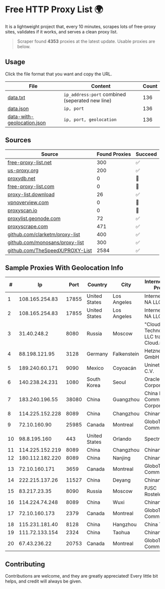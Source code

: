 
# Free HTTP Proxy List 🌍

It is a lightweight project that, every 10 minutes, scrapes lots of free-proxy sites, validates if it works, and serves a clean proxy list.


> Scraper found **4353** proxies at the latest update. Usable proxies are below.

## Usage

Click the file format that you want and copy the URL.


|File|Content|Count|
|----|-------|-----|
|[data.txt](https://raw.githubusercontent.com/themiralay/Proxy-List-World/master/data.txt)|`ip_address:port` combined (seperated new line)|136|
|[data.json](https://raw.githubusercontent.com/themiralay/Proxy-List-World/master/data.json)|`ip, port`|136|
|[data-with-geolocation.json](https://raw.githubusercontent.com/themiralay/Proxy-List-World/master/data-with-geolocation.json)|`ip, port, geolocation`|136|

## Sources

|Source|Found Proxies|Succeed|
|------|-------------|-------|
|[free-proxy-list.net](https://free-proxy-list.net)|300|✅|
|[us-proxy.org](https://www.us-proxy.org)|200|✅|
|[proxydb.net](http://proxydb.net)|0|🚫|
|[free-proxy-list.com](https://free-proxy-list.com/?page=&port=&type%5B%5D=http&type%5B%5D=https&up_time=0&search=Search)|0|🚫|
|[proxy-list.download](https://www.proxy-list.download/HTTP)|26|✅|
|[vpnoverview.com](https://vpnoverview.com/privacy/anonymous-browsing/free-proxy-servers)|0|🚫|
|[proxyscan.io](https://www.proxyscan.io)|0|🚫|
|[proxylist.geonode.com](https://proxylist.geonode.com/api/proxy-list?limit=300&page=1&sort_by=lastChecked&sort_type=desc&protocols=http,https)|72|✅|
|[proxyscrape.com](https://api.proxyscrape.com/v2/?request=displayproxies&protocol=http&timeout=10000&country=all&ssl=all&anonymity=all)|471|✅|
|[github.com/clarketm/proxy-list](https://raw.githubusercontent.com/clarketm/proxy-list/master/proxy-list-raw.txt)|400|✅|
|[github.com/monosans/proxy-list](https://raw.githubusercontent.com/monosans/proxy-list/main/proxies/http.txt)|300|✅|
|[github.com/TheSpeedX/PROXY-List](https://raw.githubusercontent.com/TheSpeedX/PROXY-List/master/http.txt)|2584|✅|


## Sample Proxies With Geolocation Info

|#|Ip|Port|Country|City|Internet Service Provider|
|-|--|----|-------|----|-------------------------|
|1|108.165.254.83|17855|United States|Los Angeles|Internet Utilities NA LLC|
|2|108.165.254.83|17855|United States|Los Angeles|Internet Utilities NA LLC|
|3|31.40.248.2|8080|Russia|Moscow|"Cloud Technologies" LLC trading as Cloud.ru|
|4|88.198.121.95|3128|Germany|Falkenstein|Hetzner Online GmbH|
|5|189.240.60.171|9090|Mexico|Coyoacán|Uninet S.A. de C.V.|
|6|140.238.24.231|1080|South Korea|Seoul|Oracle Corporation|
|7|183.240.196.55|38080|China|Guangzhou|China Mobile Communications Corporation|
|8|114.225.152.228|8089|China|Changzhou|Chinanet|
|9|72.10.160.90|25985|Canada|Montreal|GloboTech Communications|
|10|98.8.195.160|443|United States|Orlando|Spectrum|
|11|114.225.152.219|8089|China|Changzhou|Chinanet|
|12|180.112.182.220|8089|China|Nanjing|Chinanet|
|13|72.10.160.171|3659|Canada|Montreal|GloboTech Communications|
|14|222.215.137.26|11527|China|Deyang|Chinanet|
|15|83.217.23.35|8090|Russia|Moscow|PJSC Rostelecom|
|16|114.224.74.248|8089|China|Wuxi|Chinanet|
|17|72.10.160.173|2379|Canada|Montreal|GloboTech Communications|
|18|115.231.181.40|8128|China|Hangzhou|China Telecom|
|19|111.72.133.154|2324|China|Taohua|Chinanet|
|20|67.43.236.22|20753|Canada|Montreal|GloboTech Communications|



## Contributing

Contributions are welcome, and they are greatly appreciated! Every
little bit helps, and credit will always be given.

